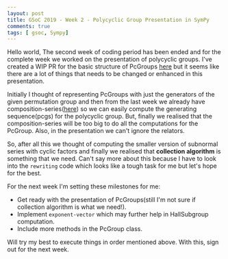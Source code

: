 ```yaml
---
layout: post
title: GSoC 2019 - Week 2 - Polycyclic Group Presentation in SymPy
comments: true
tags: [ gsoc, Sympy]
---
```


Hello world,
The second week of coding period has been ended and for the complete week we worked on the presentation of polycyclic groups. I've created a WIP PR for the basic structure of PcGroups [here](https://github.com/sympy/sympy/pull/16991) but it seems like there are a lot of things that needs to be changed or enhanced in this presentation.

Initially I thought of representing PcGroups with just the generators of the given permutation group and then from the last week we already have composition-series([here](https://divyanshu132.github.io//gsoc-week-1)) so we can easily compute the generating sequence(pcgs) for the polycyclic group. But, finally we realised that the composition-series will be too big to do all the computations for the PcGroup. Also, in the presentation we can't ignore the relators.

So, after all this we thought of computing the smaller version of subnormal series with cyclic factors and finally we realised that **collection algorithm** is something that we need. Can't say more about this because I have to look into the `rewriting` code which looks like a tough task for me but let's hope for the best.

For the next week I'm setting these milestones for me:

 - Get ready with the presentation of PcGroups(still I'm not sure if collection algorithm is what we need!).
 - Implement `exponent-vector` which may further help in HallSubgroup computation.
 - Include more methods in the PcGroup class.

Will try my best to execute things in order mentioned above. With this, sign out for the next week.



